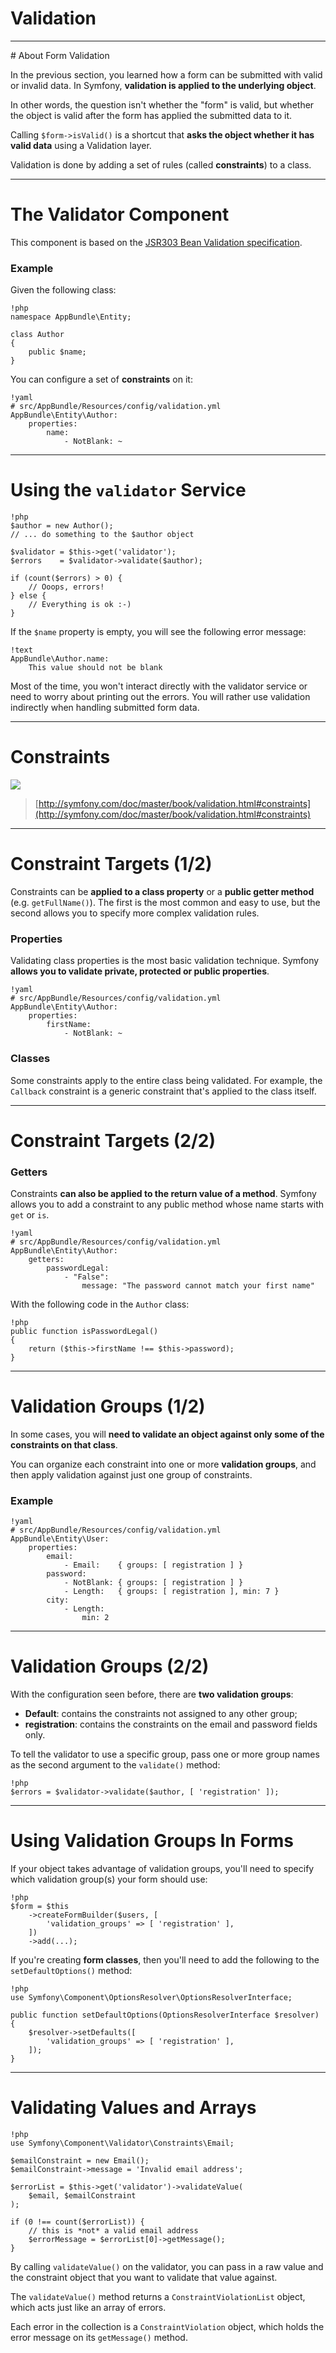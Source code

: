 # Validation

---

# About Form Validation

In the previous section, you learned how a form can be submitted with valid or
invalid data. In Symfony, **validation is applied to the underlying object**.

In other words, the question isn't whether the "form" is valid, but whether the
object is valid after the form has applied the submitted data to it.

Calling `$form->isValid()` is a shortcut that **asks the object whether it has
valid data** using a Validation layer.

Validation is done by adding a set of rules (called **constraints**) to a class.

---

# The Validator Component

This component is based on the [JSR303 Bean Validation
specification](http://jcp.org/en/jsr/detail?id=303).

### Example

Given the following class:

    !php
    namespace AppBundle\Entity;

    class Author
    {
        public $name;
    }

You can configure a set of **constraints** on it:

    !yaml
    # src/AppBundle/Resources/config/validation.yml
    AppBundle\Entity\Author:
        properties:
            name:
                - NotBlank: ~

---

# Using the `validator` Service

    !php
    $author = new Author();
    // ... do something to the $author object

    $validator = $this->get('validator');
    $errors    = $validator->validate($author);

    if (count($errors) > 0) {
        // Ooops, errors!
    } else {
        // Everything is ok :-)
    }

If the `$name` property is empty, you will see the following error message:

    !text
    AppBundle\Author.name:
        This value should not be blank

Most of the time, you won't interact directly with the validator service or need
to worry about printing out the errors. You will rather use validation
indirectly when handling submitted form data.

---

# Constraints

![](../images/symfony_validation_constraints.jpg)

> [http://symfony.com/doc/master/book/validation.html#constraints](http://symfony.com/doc/master/book/validation.html#constraints)

---

# Constraint Targets (1/2)

Constraints can be **applied to a class property** or a **public getter method**
(e.g. `getFullName()`). The first is the most common and easy to use, but the
second allows you to specify more complex validation rules.

### Properties

Validating class properties is the most basic validation technique. Symfony
**allows you to validate private, protected or public properties**.

    !yaml
    # src/AppBundle/Resources/config/validation.yml
    AppBundle\Entity\Author:
        properties:
            firstName:
                - NotBlank: ~

### Classes

Some constraints apply to the entire class being validated. For example, the
`Callback` constraint is a generic constraint that's applied to the class
itself.

---

# Constraint Targets (2/2)

### Getters

Constraints **can also be applied to the return value of a method**. Symfony
allows you to add a constraint to any public method whose name starts with
`get` or `is`.

    !yaml
    # src/AppBundle/Resources/config/validation.yml
    AppBundle\Entity\Author:
        getters:
            passwordLegal:
                - "False":
                    message: "The password cannot match your first name"

With the following code in the `Author` class:

    !php
    public function isPasswordLegal()
    {
        return ($this->firstName !== $this->password);
    }

---

# Validation Groups (1/2)

In some cases, you will **need to validate an object against only some of the
constraints on that class**.

You can organize each constraint into one or more **validation groups**, and
then apply validation against just one group of constraints.

### Example

    !yaml
    # src/AppBundle/Resources/config/validation.yml
    AppBundle\Entity\User:
        properties:
            email:
                - Email:    { groups: [ registration ] }
            password:
                - NotBlank: { groups: [ registration ] }
                - Length:   { groups: [ registration ], min: 7 }
            city:
                - Length:
                    min: 2

---

# Validation Groups (2/2)

With the configuration seen before, there are **two validation groups**:

* **Default**: contains the constraints not assigned to any other group;
* **registration**: contains the constraints on the email and password fields only.

To tell the validator to use a specific group, pass one or more group names as
the second argument to the `validate()` method:

    !php
    $errors = $validator->validate($author, [ 'registration' ]);

---

# Using Validation Groups In Forms

If your object takes advantage of validation groups, you'll need to specify
which validation group(s) your form should use:

    !php
    $form = $this
        ->createFormBuilder($users, [
            'validation_groups' => [ 'registration' ],
        ])
        ->add(...);

If you're creating **form classes**, then you'll need to add the following to
the `setDefaultOptions()` method:

    !php
    use Symfony\Component\OptionsResolver\OptionsResolverInterface;

    public function setDefaultOptions(OptionsResolverInterface $resolver)
    {
        $resolver->setDefaults([
            'validation_groups' => [ 'registration' ],
        ]);
    }

---

# Validating Values and Arrays

    !php
    use Symfony\Component\Validator\Constraints\Email;

    $emailConstraint = new Email();
    $emailConstraint->message = 'Invalid email address';

    $errorList = $this->get('validator')->validateValue(
        $email, $emailConstraint
    );

    if (0 !== count($errorList)) {
        // this is *not* a valid email address
        $errorMessage = $errorList[0]->getMessage();
    }

By calling `validateValue()` on the validator, you can pass in a raw value and
the constraint object that you want to validate that value against.

The `validateValue()` method returns a `ConstraintViolationList` object, which
acts just like an array of errors.

Each error in the collection is a `ConstraintViolation` object, which holds the
error message on its `getMessage()` method.
